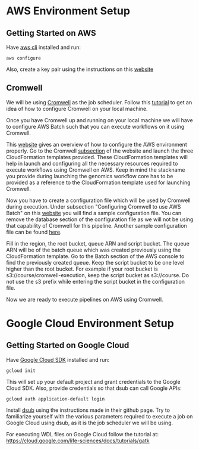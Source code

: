 # AWS Environment Setup

## Getting Started on AWS
Have [aws cli](https://docs.aws.amazon.com/cli/latest/userguide/cli-chap-install.html) installed and run:
```
aws configure
```
Also, create a key pair using the instructions on this [website](https://docs.aws.amazon.com/AWSEC2/latest/UserGuide/ec2-key-pairs.html)

## Cromwell
We will be using [Cromwell](https://cromwell.readthedocs.io/en/stable/) as the job scheduler. Follow this [tutorial](https://cromwell.readthedocs.io/en/stable/tutorials/FiveMinuteIntro/) to get an idea of how to configure Cromwell on your local machine.

Once you have Cromwell up and running on your local machine we will have to configure AWS Batch such that you can execute workflows on it using Cromwell.

This [website](https://docs.opendata.aws/genomics-workflows/) gives an overview of how to configure the AWS environment properly. Go to the Cromwell [subsection](https://docs.opendata.aws/genomics-workflows/orchestration/cromwell/cromwell-overview/) of the website and launch the three CloudFormation templates provided. These CloudFormation templates will help in launch and configuring all the necessary resources required to execute workflows using Cromwell on AWS. Keep in mind the stackname you provide during launching the genomics workflow core has to be provided as a reference to the CloudFormation template used for launching Cromwell.

Now you have to create a configuration file which will be used by Cromwell during execution. Under subsection "Configuring Cromwell to use AWS Batch" on this [website](https://docs.opendata.aws/genomics-workflows/orchestration/cromwell/cromwell-overview/) you will find a sample configuration file. You can remove the database section of the configuration file as we will not be using that capability of Cromwell for this pipeline. Another sample configuration file can be found [here](https://github.com/StanfordBioinformatics/GENE222/blob/main/Genomics/aws.conf).

Fill in the region, the root bucket, queue ARN and script bucket. The queue ARN will be of the batch queue which was created previously using the CloudFormation template. Go to the Batch section of the AWS console to find the previously created queue. Keep the script bucket to be one level higher than the root bucket. For example if your root bucket is s3://course/cromwell-execution, keep the script bucket as s3://course. Do not use the s3 prefix while entering the script bucket in the configuration file.

Now we are ready to execute pipelines on AWS using Cromwell.

# Google Cloud Environment Setup

## Getting Started on Google Cloud
Have [Google Cloud SDK](https://cloud.google.com/sdk/docs/quickstarts) installed and run:
```
gcloud init
```
This will set up your default project and grant credentials to the Google Cloud SDK. Also, provide credentials so that dsub can call Google APIs:
```
gcloud auth application-default login
```
Install [dsub](https://github.com/DataBiosphere/dsub) using the instructions made in their github page. Try to familiarize yourself with the various parameters required to execute a job on Google Cloud using dsub, as it is the job scheduler we will be using.

For executing WDL files on Google Cloud follow the tutorial at: https://cloud.google.com/life-sciences/docs/tutorials/gatk

